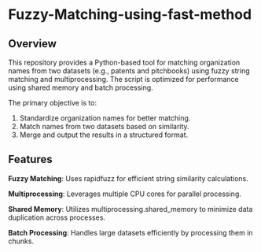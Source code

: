 # Fuzzy-Matching-using-fast-method

## Overview
This repository provides a Python-based tool for matching organization names from two datasets (e.g., patents and pitchbooks) using fuzzy string matching and multiprocessing. The script is optimized for performance using shared memory and batch processing.

The primary objective is to:
1. Standardize organization names for better matching.
2. Match names from two datasets based on similarity.
3. Merge and output the results in a structured format.

## Features
**Fuzzy Matching**: Uses rapidfuzz for efficient string similarity calculations.

**Multiprocessing**: Leverages multiple CPU cores for parallel processing.

**Shared Memory**: Utilizes multiprocessing.shared_memory to minimize data duplication across processes.

**Batch Processing**: Handles large datasets efficiently by processing them in chunks.

